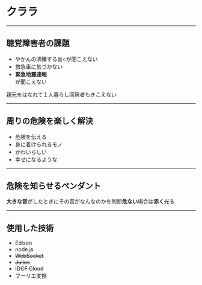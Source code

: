 # クララ

---

## 聴覚障害者の課題

- やかんの沸騰する音<が聞こえない
- 救急車に気づかない
- **緊急地震速報**<br>が聞こえない

親元をはなれて１人暮らし同居者もきこえない

---

## 周りの危険を楽しく解決

- 危険を伝える
- 身に着けられるモノ
- かわいらしい
- 幸せになるような

---

## 危険を知らせるペンダント

**大きな音**がしたときにその音がなんなのかを判断**危ない**場合は**赤く**光る

---

## 使用した技術

- Edison
- node.js
- ~~WebSocket~~
- ~~Julius~~
- ~~IDCF Cloud~~
- フーリエ変換
